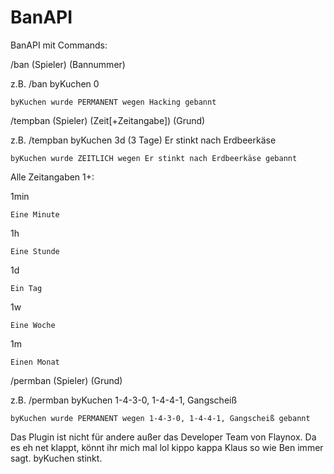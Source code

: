 # BanAPI

BanAPI mit Commands:

/ban (Spieler) (Bannummer) 

  z.B. /ban byKuchen 0 
  
    byKuchen wurde PERMANENT wegen Hacking gebannt

/tempban (Spieler) (Zeit[+Zeitangabe]) (Grund)

  z.B. /tempban byKuchen 3d (3 Tage) Er stinkt nach Erdbeerkäse
  
    byKuchen wurde ZEITLICH wegen Er stinkt nach Erdbeerkäse gebannt
    
  Alle Zeitangaben 1+:
  
  1min
  
    Eine Minute
    
  1h 
  
    Eine Stunde
    
  1d
  
    Ein Tag
    
  1w
  
    Eine Woche
    
  1m
  
    Einen Monat
    
    
/permban (Spieler) (Grund)

  z.B. /permban byKuchen 1-4-3-0, 1-4-4-1, Gangscheiß
  
    byKuchen wurde PERMANENT wegen 1-4-3-0, 1-4-4-1, Gangscheiß gebannt
    
    
Das Plugin ist nicht für andere außer das Developer Team von Flaynox. Da es eh net klappt, könnt ihr mich mal lol kippo kappa Klaus so wie Ben immer sagt. byKuchen stinkt.
